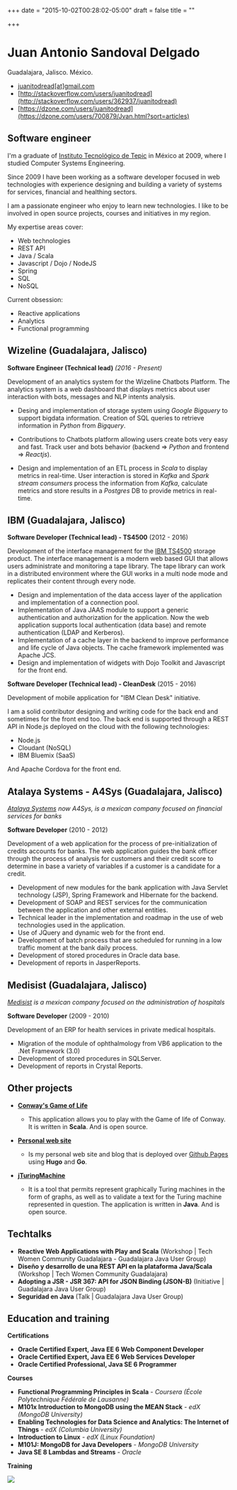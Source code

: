 +++
date = "2015-10-02T00:28:02-05:00"
draft = false
title = ""

+++

# Juan Antonio Sandoval Delgado
Guadalajara, Jalisco. México.

- [juanitodread[at]gmail.com](mailto:juanitodread@gmail.com)
- [http://stackoverflow.com/users/juanitodread](http://stackoverflow.com/users/362937/juanitodread)
- [https://dzone.com/users/juanitodread](https://dzone.com/users/700879/Jvan.html?sort=articles)

## Software engineer

I'm a graduate of [Instituto Tecnológico de Tepic](http://www.ittepic.edu.mx/) in México at 2009, where I studied Computer Systems Engineering.

Since 2009 I have been working as a software developer focused in web technologies with experience designing and building a variety of systems for services, financial and healthing sectors.

I am a passionate engineer who enjoy to learn new technologies. I like to be involved in open source projects, courses and initiatives in my region.

My expertise areas cover:

* Web technologies
* REST API
* Java / Scala
* Javascript / Dojo / NodeJS
* Spring
* SQL
* NoSQL

Current obsession:

* Reactive applications
* Analytics
* Functional programming

## Wizeline (Guadalajara, Jalisco)

**Software Engineer (Technical lead)** *(2016 - Present)*

Development of an analytics system for the Wizeline Chatbots Platform. The analytics system is a web dashboard that displays metrics about user interaction with bots, messages and NLP intents analysis.

* Desing and implementation of storage system using _Google Bigquery_ to support bigdata information. Creation of SQL queries to retrieve information in _Python_ from _Bigquery_.

* Contributions to Chatbots platform allowing users create bots very easy and fast. Track user and bots behavior (backend => _Python_ and frontend => _Reactjs_).

* Design and implementation of an ETL process in _Scala_ to display metrics in real-time. User interaction is stored in _Kafka_ and _Spark stream consumers_ process the information from _Kafka_, calculate metrics and store results in a _Postgres_ DB to provide metrics in real-time.


## IBM (Guadalajara, Jalisco)

**Software Developer (Technical lead) - TS4500** (2012 - 2016)

Development of the interface management for the [IBM TS4500](http://www-03.ibm.com/systems/storage/tape/ts4500/index.html) storage product. The interface management is a modern web based GUI that allows users administrate and monitoring a tape library. The tape library can work in a distributed environment where the GUI works in a multi node mode and replicates their content through every node.

* Design and implementation of the data access layer of the application and implementation of a connection pool.
* Implementation of Java JAAS module to support a generic authentication and authorization for the application. Now the web application supports local authentication (data base) and remote authentication (LDAP and Kerberos).
* Implementation of a cache layer in the backend to improve performance and life cycle of Java objects. The cache framework implemented was Apache JCS.
* Design and implementation of widgets with Dojo Toolkit and Javascript for the front end.  

**Software Developer (Technical lead) - CleanDesk** (2015 - 2016)

Development of mobile application for "IBM Clean Desk" initiative.

I am a solid contributor designing and writing code for the back end and sometimes for the front end too. The back end is supported through a REST API in Node.js deployed on the cloud with the following technologies:

* Node.js
* Cloudant (NoSQL)
* IBM Bluemix (SaaS)

And Apache Cordova for the front end.

## Atalaya Systems - A4Sys (Guadalajara, Jalisco)
*[Atalaya Systems](http://www.atalayasystems.com/) now A4Sys, is a mexican company focused on financial services for banks*

**Software Developer** (2010 - 2012)

Development of a web application for the process of pre-initialization of credits accounts for banks. The web application guides the bank officer through the process of analysis for customers and their credit score to determine in base a variety of variables if a customer is a candidate for a credit.  

* Development of new modules for the bank application with Java Servlet technology (JSP), Spring Framework and Hibernate for the backend.
* Development of SOAP and REST services for the communication between the application and other external entities.
* Technical leader in the implementation and roadmap in the use of web technologies used in the application.
* Use of JQuery and dynamic web for the front end.
* Development of batch process that are scheduled for running in a low traffic moment at the bank daily process.
* Development of stored procedures in Oracle data base.
* Development of reports in JasperReports.

## Medisist (Guadalajara, Jalisco)
*[Medisist](http://www.medisist.com.mx/) is a mexican company focused on the administration of hospitals*

**Software Developer** (2009 - 2010)

Development of an ERP for health services in private medical hospitals.

* Migration of the module of ophthalmology from VB6 application to the .Net Framework (3.0)
* Development of stored procedures in SQLServer.
* Development of reports in Crystal Reports.

## Other projects

* **[Conway's Game of Life](https://github.com/juanitodread/conway-game-of-life)**
  * This application allows you to play with the Game of life of Conway. It is written in **Scala**. And is open source.

* **[Personal web site](http://juanitodread.github.io)**
  * Is my personal web site and blog that is deployed over [Github Pages](https://pages.github.com) using **Hugo** and **Go**.

* **[jTuringMachine](https://github.com/juanitodread/jturingmachinele)**
  * It is a tool that permits represent graphically Turing machines in the form of graphs, as well as to validate a text for the Turing machine represented in question. The application is written in **Java**. And is open source.

## Techtalks
* **Reactive Web Applications with Play and Scala** (Workshop | Tech Women Community Guadalajara - Guadalajara Java User Group)
* **Diseño y desarrollo de una REST API en la plataforma Java/Scala** (Workshop | Tech Women Community Guadalajara)
* **Adopting a JSR - JSR 367: API for JSON Binding (JSON-B)** (Initiative | Guadalajara Java User Group)
* **Seguridad en Java** (Talk | Guadalajara Java User Group)

## Education and training

**Certifications**

* **Oracle Certified Expert, Java EE 6 Web Component Developer**
* **Oracle Certified Expert, Java EE 6 Web Services Developer**
* **Oracle Certified Professional, Java SE 6 Programmer**

**Courses**

* **Functional Programming Principles in Scala** - *Coursera (École Polytechnique Fédérale de Lausanne)*
* **M101x Introduction to MongoDB using the MEAN Stack** - *edX (MongoDB University)*
* **Enabling Technologies for Data Science and Analytics: The Internet of Things** - *edX (Columbia University)*
* **Introduction to Linux** - *edX (Linux Foundation)*
* **M101J: MongoDB for Java Developers** - *MongoDB University*
* **Java SE 8 Lambdas and Streams** - *Oracle*

**Training**

<img style="float: left;" src="https://projecteuler.net/profile/juanitodread.png">

